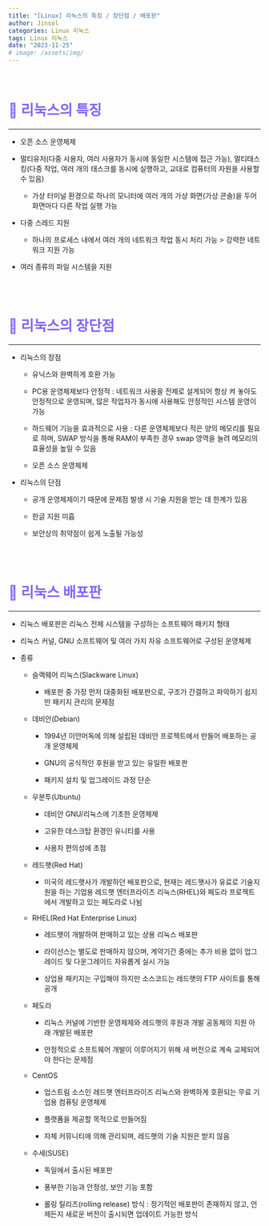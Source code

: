 ```yaml
---
title: "[Linux] 리눅스의 특징 / 장단점 / 배포판"
author: Jinsol
categories: Linux 리눅스
tags: Linux 리눅스
date: "2023-11-25"
# image: /assets/img/
---
```


<br>

# <span style="color:#7B66FF">🐧 리눅스의 특징</span>
<hr>

- 오픈 소스 운영체제
    
- 멀티유저(다중 사용자, 여러 사용자가 동시에 동일한 시스템에 접근 가능), 멀티태스킹(다중 작업, 여러 개의 태스크를 동시에 실행하고, 교대로 컴퓨터의 자원을 사용할 수 있음)

    - 가상 터미널 환경으로 하나의 모니터에 여러 개의 가상 화면(가상 콘솔)을 두어 화면마다 다른 작업 실행 가능

- 다중 스레드 지원

    - 하나의 프로세스 내에서 여러 개의 네트워크 작업 동시 처리 가능 > 강력한 네트워크 지원 가능

- 여러 종류의 파일 시스템을 지원

<br>
<br>

# <span style="color:#7B66FF">🐧 리눅스의 장단점</span>
<hr>

- 리눅스의 장점

    - 유닉스와 완벽하게 호환 가능

    - PC용 운영체제보다 안정적 : 네트워크 사용을 전제로 설계되어 항상 켜 놓아도 안정적으로 운영되며, 많은 작업자가 동시에 사용해도 안정적인 시스템 운영이 가능

    - 하드웨어 기능을 효과적으로 사용 : 다른 운영체제보다 적은 양의 메모리를 필요로 하며, SWAP 방식을 통해 RAM이 부족한 경우 swap 영역을 늘려 메모리의 효율성을 높일 수 있음

    - 오픈 소스 운영체제

- 리눅스의 단점

    - 공개 운영체제이기 때문에 문제점 발생 시 기술 지원을 받는 데 한계가 있음

    - 한글 지원 미흡

    - 보안상의 취약점이 쉽게 노출될 가능성
 
<br>
<br>

# <span style="color:#7B66FF">🐧 리눅스 배포판</span>
<hr>

- 리눅스 배포판은 리눅스 전체 시스템을 구성하는 소프트웨어 패키지 형태

- 리눅스 커널, GNU 소프트웨어 및 여러 가지 자유 소프트웨어로 구성된 운영체제

- 종류
  
  - 슬랙웨어 리눅스(Slackware Linux) 
    
    - 배포판 중 가장 먼저 대중화된 배포판으로, 구조가 간결하고 파악하기 쉽지만 패키지 관리의 문제점

  - 데비안(Debian)
    
    - 1994년 이안머독에 의해 설립된 데비안 프로젝트에서 만들어 배포하는 공개 운영체제
    
    - GNU의 공식적인 후원을 받고 있는 유일한 배포판
    
    - 패키지 설치 및 업그레이드 과정 단순

  - 우분투(Ubuntu)
    
    - 데비안 GNU/리눅스에 기초한 운영체제
    
    - 고유한 데스크탑 환경인 유니티를 사용
    
    - 사용자 편의성에 초점

  - 레드햇(Red Hat)
    
    - 미국의 레드햇사가 개발하던 배포판으로, 현재는 레드햇사가 유료로 기술지원을 하는 기업용 레드햇 엔터프라이즈 리눅스(RHEL)와 페도라 프로젝트에서 개발하고 있는 페도라로 나뉨

  - RHEL(Red Hat Enterprise Linux)

    - 레드햇이 개발하여 판매하고 있는 상용 리눅스 배포판

    - 라이선스는 별도로 판매하지 않으며, 계약기간 중에는 추가 비용 없이 업그레이드 및 다운그레이드 자유롭게 실시 가능
    
    - 상업용 패키지는 구입해야 하지만 소스코드는 레드햇의 FTP 사이트를 통해 공개

  - 페도라
    
    - 리눅스 커널에 기반한 운영체제와 레드햇의 후원과 개발 공동체의 지원 아래 개발된 배포판
    
    - 안정적으로 소프트웨어 개발이 이루어지기 위해 새 버전으로 계속 교체되어야 한다는 문제점

  - CentOS
    
    - 업스트림 소스인 레드햇 엔터프라이즈 리눅스와 완벽하게 호환되는 무료 기업용 컴퓨팅 운영체제
    
    - 플랫폼을 제공할 목적으로 만들어짐
    
    - 자체 커뮤니티에 의해 관리되며, 레드햇의 기술 지원은 받지 않음

  - 수세(SUSE)
    
    - 독일에서 출시된 배포판
    
    - 풍부한 기능과 안정성, 보안 기능 포함
    
    - 롤링 릴리즈(rolling release) 방식 : 정기적인 배포판이 존재하지 않고, 언제든지 새로운 버전이 출시되면 업데이트 가능한 방식